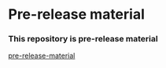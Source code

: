 # Pre-release material

### This repository is pre-release material

[pre-release-material](https://raw.githubusercontent.com/Akanksh12/pre-release-material/main/preReleaseMaterial.py)

